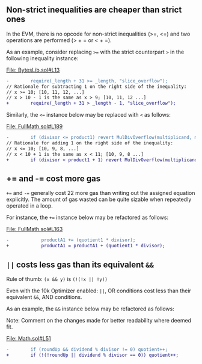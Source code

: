 ## Non-strict inequalities are cheaper than strict ones
In the EVM, there is no opcode for non-strict inequalities (>=, <=) and two operations are performed (> + = or < + =).

As an example, consider replacing `>=` with the strict counterpart `>` in the following inequality instance:

[File: BytesLib.sol#L13](https://github.com/code-423n4/2023-01-timeswap/blob/main/packages/v2-library/src/BytesLib.sol#L13)

```diff
-        require(_length + 31 >= _length, "slice_overflow");
// Rationale for subtracting 1 on the right side of the inequality:
// x >= 10; [10, 11, 12, ...]
// x > 10 - 1 is the same as x > 9; [10, 11, 12 ...] 
+        require(_length + 31 > _length - 1, "slice_overflow");
```
Similarly, the `<=` instance below may be replaced with `<` as follows:

[File: FullMath.sol#L189](https://github.com/code-423n4/2023-01-timeswap/blob/main/packages/v2-library/src/FullMath.sol#L189)

```diff
-        if (divisor <= product1) revert MulDivOverflow(multiplicand, multiplier, divisor);
// Rationale for adding 1 on the right side of the inequality:
// x <= 10; [10, 9, 8, ...]
// x < 10 + 1 is the same as x < 11; [10, 9, 8 ...]
+        if (divisor < product1 + 1) revert MulDivOverflow(multiplicand, multiplier, divisor);
```
## += and -= cost more gas
`+=` and `-=` generally cost 22 more gas than writing out the assigned equation explicitly. The amount of gas wasted can be quite sizable when repeatedly operated in a loop.

For instance, the `+=` instance below may be refactored as follows:

[File: FullMath.sol#L163](https://github.com/code-423n4/2023-01-timeswap/blob/main/packages/v2-library/src/FullMath.sol#L163)

```diff
-            productA1 += (quotient1 * divisor);
+            productA1 = productA1 + (quotient1 * divisor);
```
## `||` costs less gas than its equivalent `&&`
Rule of thumb: `(x && y)` is `(!(!x || !y))`

Even with the 10k Optimizer enabled: `||`, OR conditions cost less than their equivalent `&&`, AND conditions.

As an example, the `&&` instance below may be refactored as follows:

Note: Comment on the changes made for better readability where deemed fit.

[File: Math.sol#L51](https://github.com/code-423n4/2023-01-timeswap/blob/main/packages/v2-library/src/Math.sol#L51)

```diff
-        if (roundUp && dividend % divisor != 0) quotient++;
+        if (!(!roundUp || dividend % divisor == 0)) quotient++;
```

